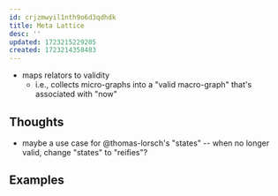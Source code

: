 ```yaml
---
id: crjzmwyil1nth9o6d3qdhdk
title: Meta Lattice
desc: ''
updated: 1723215229205
created: 1723214358483
---
```


- maps relators to validity
  - i.e., collects micro-graphs into a "valid macro-graph" that's associated with "now"

## Thoughts

- maybe a use case for @thomas-lorsch's "states" -- when no longer valid, change "states" to "reifies"? 


## Examples

